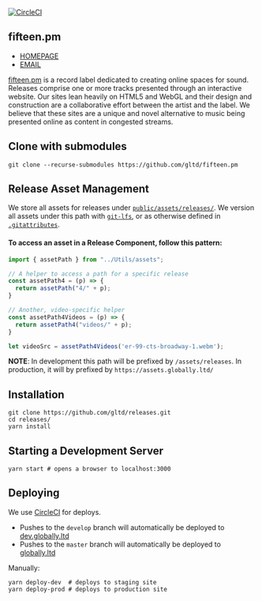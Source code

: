 [![CircleCI](https://circleci.com/gh/gltd/releases.svg?style=svg)](https://circleci.com/gh/gltd/releases)

## fifteen.pm

- [HOMEPAGE](https://fifteen.pm)
- [EMAIL](mailto:dev[at]globally[dot]ltd)

[fifteen.pm](https://fifteen.pm) is a record label dedicated to creating online spaces for sound. Releases comprise one or more tracks presented through an interactive website. Our sites lean heavily on HTML5 and WebGL and their design and construction are a collaborative effort between the artist and the label. We believe that these sites are a unique and novel alternative to music being presented online as content in congested streams.

## Clone with submodules

```
git clone --recurse-submodules https://github.com/gltd/fifteen.pm
```

## Release Asset Management

We store all assets for releases under [`public/assets/releases/`](public/assets/releases). We version all assets under this path with [`git-lfs`](https://git-lfs.github.com/), or as otherwise defined in [`.gitattributes`](.gitattributes).

#### To access an asset in a Release Component, follow this pattern:

```js
import { assetPath } from "../Utils/assets";

// A helper to access a path for a specific release
const assetPath4 = (p) => {
  return assetPath("4/" + p);
}

// Another, video-specific helper
const assetPath4Videos = (p) => {
  return assetPath4("videos/" + p);
}

let videoSrc = assetPath4Videos('er-99-cts-broadway-1.webm');
```
**NOTE**: In development this path will be prefixed by `/assets/releases`. In production, it will by prefixed by `https://assets.globally.ltd/`

## Installation

```
git clone https://github.com/gltd/releases.git
cd releases/
yarn install
```

## Starting a Development Server
```
yarn start # opens a browser to localhost:3000
```

## Deploying

We use [CircleCI](https://circleci.com/gh/gltd/releases) for deploys. 

- Pushes to the `develop` branch will automatically be deployed to [dev.globally.ltd](https://dev.globally.ld)
- Pushes to the `master` branch will automatically be deployed to [globally.ltd](https://globally.ltd)


Manually: 
```
yarn deploy-dev  # deploys to staging site
yarn deploy-prod # deploys to production site
```
